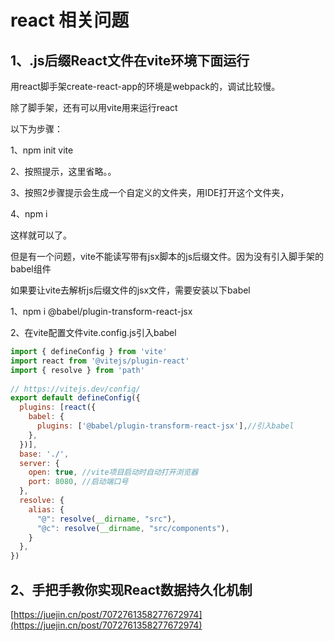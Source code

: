# react 相关问题

## 1、.js后缀React文件在vite环境下面运行

  用react脚手架create-react-app的环境是webpack的，调试比较慢。

  除了脚手架，还有可以用vite用来运行react

  以下为步骤：

  1、npm init vite

  2、按照提示，这里省略。。

  3、按照2步骤提示会生成一个自定义的文件夹，用IDE打开这个文件夹，

  4、npm i 

  这样就可以了。

但是有一个问题，vite不能读写带有jsx脚本的js后缀文件。因为没有引入脚手架的babel组件

如果要让vite去解析js后缀文件的jsx文件，需要安装以下babel

1、npm i  @babel/plugin-transform-react-jsx

2、在vite配置文件vite.config.js引入babel

```js
import { defineConfig } from 'vite'
import react from '@vitejs/plugin-react'
import { resolve } from 'path'
 
// https://vitejs.dev/config/
export default defineConfig({
  plugins: [react({
    babel: {
      plugins: ['@babel/plugin-transform-react-jsx'],//引入babel
    },
  })],
  base: './',
  server: {
    open: true, //vite项目启动时自动打开浏览器
    port: 8080, //启动端口号
  },
  resolve: {
    alias: {
      "@": resolve(__dirname, "src"),
      "@c": resolve(__dirname, "src/components"),
    }
  },
})
```
## 2、手把手教你实现React数据持久化机制

[https://juejin.cn/post/7072761358277672974](https://juejin.cn/post/7072761358277672974)